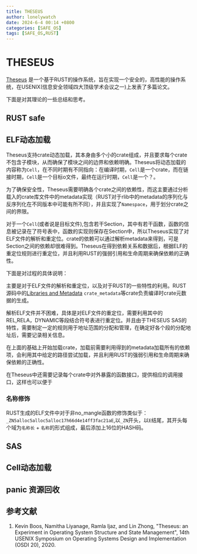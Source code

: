 ```yaml
---
title: THESEUS
author: lonelywatch
date: 2024-6-4 00:14 +0800
categories: [SAFE_OS]
tags: [SAFE_OS,RUST]
---
```


# THESEUS

[Theseus](https://github.com/theseus-os/Theseus) 是一个基于RUST的操作系统，旨在实现一个安全的，高性能的操作系统，在USENIX(信息安全领域四大顶级学术会议之一)上发表了多篇论文。

下面是对其理论的一些总结和思考。


## RUST safe

## ELF动态加载

Theseus支持crate动态加载，其本身由多个小的crate组成，并且要求每个crate不包含子模块，从而确保了模块之间的边界和依赖明确。Theseus将动态加载的内容称为`Cell`，在不同时期有不同指向：在编译时期，`Cell`是一个crate，而在链接时期，`Cell`是一个目标o文件，最终在运行时期，`Cell`是一个？。

为了确保安全性，Theseus需要明确各个crate之间的依赖性，而这主要通过分析载入的crate库文件中的metadata实现（RUST对于rlib中的metadata的序列化与反序列化在不同版本中可能有所不同），并且实现了`Namespace`，用于划分crate之间的界限。

对于一个`Cell`(或者说是目标文件),包含若干Section，其中有若干函数，函数的信息被记录在了符号表中，函数的实现则保存在Section中，所以Theseus实现了对ELF文件的解析和重定位。crate的依赖可以通过解析metadata来得到，可是Section之间的依赖却很难得到。Theseus在得到依赖关系和数据后，根据ELF的重定位规则进行重定位，并且利用RUST的强弱引用和生命周期来确保依赖的正确性。


[](https://lonelywatch-1306651324.cos.ap-beijing.myqcloud.com/%25E6%259C%25AA%25E5%2591%25BD%25E5%2590%258D%25E6%2596%2587%25E4%25BB%25B6%2520(4).png)

下面是对过程的具体说明：

主要是对于ELF文件的解析和重定位，以及对于RUST的一些特性的利用。RUST源码中的[Libraries and Metadata](https://rustc-dev-guide.rust-lang.org/backend/libs-and-metadata.html)
 `crate_metadata`等crate负责编译时crate元数据的生成。


解析ELF文件并不困难，具体是对ELF文件的重定位，需要利用其中的REL,RELA，DYNAMIC等段结合符号表进行重定位。并且由于THESEUS SAS的特性，需要制定一定的规则用于地址范围的分配和管理，在确定好各个段的分配地址后，需要记录相关信息。

在上面的基础上开始加载crate，加载前需要利用得到的metadata加载所有的依赖项，会利用其中给定的路径尝试加载，并且利用RUST的强弱引用和生命周期来确保依赖的正确性。

在Theseus中还需要记录每个crate中对外暴露的函数接口，提供相应的调用接口，这样也可以便于


### 名称修饰

RUST生成的ELF文件中对于非no_mangle函数的修饰类似于：`_ZN5alloc5alloc5alloc17h66d4e14ff3fac21aE`,以`_ZN`开头，以`E`结尾，其开头每个域为`名称长` + `名称`的形式组成，最后添加上16位的HASH码。




## SAS

## Cell动态加载

## panic 资源回收




## 参考文献

1. Kevin Boos, Namitha Liyanage, Ramla Ijaz, and Lin Zhong, "Theseus: an Experiment in Operating System Structure and State Management", 14th USENIX Symposium on Operating Systems Design and Implementation (OSDI 20), 2020.
